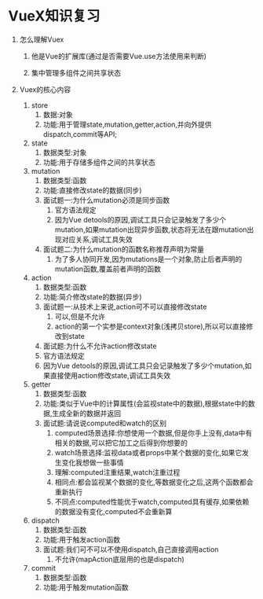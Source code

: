 # VueX知识复习

1. 怎么理解Vuex

   1. 他是Vue的扩展库(通过是否需要Vue.use方法使用来判断)

   2. 集中管理多组件之间共享状态

      

2. Vuex的核心内容

   1. store
      1. 数据:对象
      2. 功能:用于管理state,mutation,getter,action,并向外提供dispatch,commit等API;
   2. state
      1. 数据类型:对象
      2. 功能:用于存储多组件之间的共享状态
   3. mutation
      1. 数据类型:函数
      2. 功能:直接修改state的数据(同步)
      3. 面试题一:为什么mutation必须是同步函数
         1. 官方语法规定
         2. 因为Vue detools的原因,调试工具只会记录触发了多少个mutation,如果mutation出现异步函数,状态将无法在跟mutation出现对应关系,调试工具失效
      4. 面试题二:为什么mutation的函数名称推荐声明为常量
         1. 为了多人协同开发,因为mutations是一个对象,防止后者声明的mutation函数,覆盖前者声明的函数
   4. action
      1. 数据类型:函数
      2. 功能:简介修改state的数据(异步)
      3. 面试题一:从技术上来说,action可不可以直接修改state
         1. 可以,但是不允许
         2. action的第一个实参是context对象(浅拷贝store),所以可以直接修改到state
      4.  面试题:为什么不允许action修改state
         1. 官方语法规定
         2. 因为Vue detools的原因,调试工具只会记录触发了多少个mutation,如果直接使用action修改state,调试工具失效
   5. getter
      1. 数据类型:函数
      2. 功能:类似于Vue中的计算属性(会监视state中的数据),根据state中的数据,生成全新的数据并返回
      3. 面试题:请说说computed和watch的区别
         1. computed场景选择:你想使用一个数据,但是你手上没有,data中有相关的数据,可以把它加工之后得到你想要的
         2. watch场景选择:监视data或者props中某个数据的变化,如果它发生变化我想做一些事情
         3. 理解:computed注重结果,watch注重过程
         4. 相同点:都会监视某个数据的变化,等数据变化之后,这两个函数都会重新执行
         5. 不同点:computed性能优于watch,computed具有缓存,如果依赖的数据没有变化,computed不会重新算
   6. dispatch
      1. 数据类型:函数
      2. 功能:用于触发action函数
      3. 面试题:我们可不可以不使用dispatch,自己直接调用action
         1. 不允许(mapAction底层用的也是dispatch)
   7. commit
      1. 数据类型:函数
      2. 功能:用于触发mutation函数